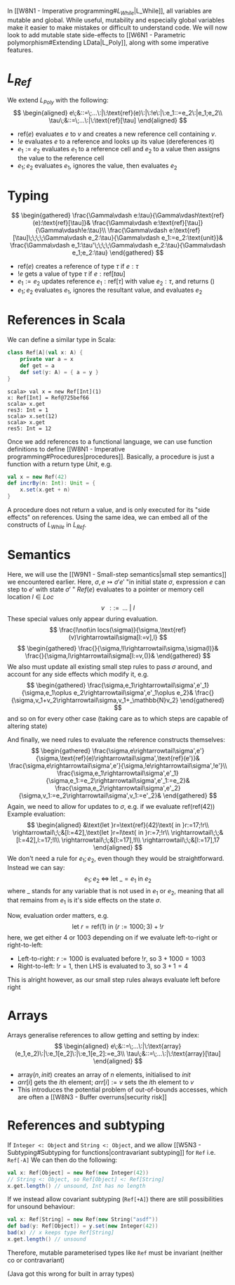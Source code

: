 In [[W8N1 - Imperative programming#$L_{While}$|L_While]], all variables are mutable and global. While useful, mutability and especially global variables make it easier to make mistakes or difficult to understand code. 
We will now look to add mutable state side-effects to [[W6N1 - Parametric polymorphism#Extending LData|L_Poly]], along with some imperative features.
# $L_{Ref}$
We extend $L_{Poly}$ with the following:
$$
\begin{aligned}
e\;&::=\;...\:|\:\text{ref}(e)\:|\:!e\:|\:e_1::=e_2\:|e_1;e_2\\
\tau\;&::=\;...\:|\:\text{ref}[\tau]
\end{aligned}
$$

- $\text{ref}(e)$ evaluates $e$ to $v$ and creates a new reference cell containing $v$.
- $!e$ evaluates $e$ to a reference and looks up its value (dereferences it)
- $e_1:=e_2$ evaluates $e_1$ to a reference cell and $e_2$ to a value then assigns the value to the reference cell
- $e_1;e_2$ evaluates $e_1$, ignores the value, then evaluates $e_2$
# Typing
$$
\begin{gathered}
\frac{\Gamma\vdash e:\tau}{\Gamma\vdash\text{ref}(e):\text{ref}[\tau]}&
\frac{\Gamma\vdash e:\text{ref}[\tau]}{\Gamma\vdash!e:\tau}\\
\frac{\Gamma\vdash e:\text{ref}[\tau]\;\;\;\;\Gamma\vdash e_2:\tau}{\Gamma\vdash e_1:=e_2:\text{unit}}&
\frac{\Gamma\vdash e_1:\tau'\;\;\;\;\Gamma\vdash e_2:\tau}{\Gamma\vdash e_1;e_2:\tau}
\end{gathered}
$$
- $\text{ref}(e)$ creates a reference of type $\tau$ if $e:\tau$
- $!e$ gets a value of type $\tau$ if $e:\text{ref}[tau]$
- $e_1:=e_2$ updates reference $e_1:\text{ref}[\tau]$ with value $e_2:\tau$, and returns $()$
- $e_1;e_2$ evaluates $e_1$, ignores the resultant value, and evaluates $e_2$
# References in Scala
We can define a similar type in Scala:
```scala
class Ref[A](val x: A) {
	private var a = x
	def get = a
	def set(y: A) = { a = y }
}
```
```
scala> val x = new Ref[Int](1)
x: Ref[Int] = Ref@725bef66
scala> x.get
res3: Int = 1
scala> x.set(12)
scala> x.get
res5: Int = 12
```

Once we add references to a functional language, we can use function definitions to define [[W8N1 - Imperative programming#Procedures|procedures]]. Basically, a procedure is just a function with a return type $Unit$, e.g.
```scala
val x = new Ref(42)
def incrBy(n: Int): Unit = {
	x.set(x.get + n)
}
```

A procedure does not return a value, and is only executed for its "side effects" on references. Using the same idea, we can embed all of the constructs of $L_{While}$ in $L_{Ref}$.

# Semantics
Here, we will use the [[W9N1 - Small-step semantics|small step semantics]] we encountered earlier. Here, $\sigma,e\rightarrowtail\sigma'e'$ "in initial state $\sigma$, expression $e$ can step to $e'$ with state $\sigma'$ "
$Ref(e)$ evaluates to a pointer or memory cell location $l\in Loc$
$$
v\;\;::=\;\;...\:|\:l
$$
These special values only appear during evaluation.
$$
\frac{l\not\in locs(\sigma)}{\sigma,\text{ref}(v)\rightarrowtail\sigma[l:=v],l}
$$
$$
\begin{gathered}
\frac{}{\sigma,!l\rightarrowtail\sigma,\sigma(l)}&
\frac{}{\sigma,l\rightarrowtail\sigma[l:=v,()}&
\end{gathered}
$$
We also must update all existing small step rules to pass $\sigma$ around, and account for any side effects which modify it, e.g.
$$
\begin{gathered}
\frac{\sigma,e_1\rightarrowtail\sigma',e'_1}{\sigma,e_1\oplus e_2\rightarrowtail\sigma',e'_1\oplus e_2}&
\frac{}{\sigma,v_1+v_2\rightarrowtail\sigma,v_1+_\mathbb{N}v_2}
\end{gathered}
$$
and so on for every other case (taking care as to which steps are capable of altering state)

And finally, we need rules to evaluate the reference constructs themselves:
$$
\begin{gathered}
\frac{\sigma,e\rightarrowtail\sigma',e'}{\sigma,\text{ref}(e)\rightarrowtail\sigma',\text{ref}(e')}&
\frac{\sigma,e\rightarrowtail\sigma',e'}{\sigma,!e\rightarrowtail\sigma',!e'}\\
\frac{\sigma,e_1\rightarrowtail\sigma',e'_1}{\sigma,e_1:=e_2\rightarrowtail\sigma',e'_1:=e_2}&
\frac{\sigma,e_2\rightarrowtail\sigma',e'_2}{\sigma,v_1:=e_2\rightarrowtail\sigma',v_1:=e'_2}&
\end{gathered}
$$
Again, we need to allow for updates to $\sigma$, e.g. if we evaluate $\text{ref}(\text{ref}(42))$
Example evaluation:
$$
\begin{aligned}
&\text{let }r=\text{ref}(42)\text{ in }r:=17;!r\\
\rightarrowtail\;\;&[l:=42],\text{let }r=l\text{ in }r:=7;!r\\
\rightarrowtail\;\;&[l:=42],l:=17;!l\\
\rightarrowtail\;\;&[l:=17],!l\\
\rightarrowtail\;\;&[l:=17],17
\end{aligned}
$$
We don't need a rule for $e_1;e_2$, even though they would be straightforward. Instead we can say:
$$
e_1;e_2\;\Longleftrightarrow\;\text{let }\_=e_1\text{ in }e_2
$$
where $\_$ stands for any variable that is not used in $e_1$ or $e_2$, meaning that all that remains from $e_1$ is it's side effects on the state $\sigma$.

Now, evaluation order matters, e.g.
$$
\text{let }r=\text{ref}(1)\text{ in }(r:=1000;3)+!r
$$
here, we get either $4$ or $1003$ depending on if we evaluate left-to-right or right-to-left:
- Left-to-right: $r:=1000$ is evaluated before $!r$, so $3+1000=1003$
- Right-to-left: $!r=1$, then LHS is evaluated to 3, so $3+1=4$

This is alright however, as our small step rules always evaluate left before right

# Arrays
Arrays generalise references to allow getting and setting by index:
$$
\begin{aligned}
e\;&::=\;...\:|\:\text{array}(e_1,e_2)\:|\:e_1[e_2]\:|\:e_1[e_2]:=e_3\\
\tau\;&::=\;...\:|\:\text{array}[\tau]
\end{aligned}
$$
- $\text{array}(n,init)$ creates an array of $n$ elements, initialised to $init$
- $arr[i]$ gets the $i\text{th}$ element; $arr[i]:=v$ sets the $i\text{th}$ element to $v$
- This introduces the potential problem of out-of-bounds accesses, which are often a [[W8N3 - Buffer overruns|security risk]]
# References and subtyping
If `Integer <: Object` and `String <: Object`, and we allow [[W5N3 - Subtyping#Subtyping for functions|contravariant subtyping]] for `Ref` i.e. `Ref[-A]`
We can then do the following:
```scala
val x: Ref[Object] = new Ref(new Integer(42))
// String <: Object, so Ref[Object] <: Ref[String]
x.get.length() // unsound, Int has no length
```

If we instead allow covariant subtyping (`Ref[+A]`) there are still possibilities for unsound behaviour:
```scala
val x: Ref[String] = new Ref(new String("asdf"))
def bad(y: Ref[Object]) = y.set(new Integer(42))
bad(x) // x keeps type Ref[String]
x.get.length() // unsound
```

Therefore, mutable parameterised types like `Ref` must be invariant (neither co or contravariant)

(Java got this wrong for built in array types)